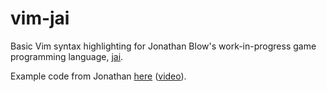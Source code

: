 vim-jai
=======

Basic Vim syntax highlighting for Jonathan Blow's work-in-progress game
programming language, [jai](https://www.youtube.com/user/jblow888/videos).

Example code from Jonathan [here](http://tinyurl.com/l9sw25d)
([video](https://www.youtube.com/watch?v=ciGQCP6HgqI)).
